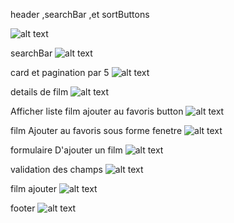 header ,searchBar ,et sortButtons

![alt text](<Capture d'écran 2024-12-15 192541.png>)

searchBar
![alt text](<Capture d'écran 2024-12-15 194747.png>)

card et pagination par 5
![alt text](<Capture d'écran 2024-12-15 192557.png>)

details de film
![alt text](<Capture d'écran 2024-12-15 192719.png>)

Afficher liste film ajouter au favoris button
![alt text](<Capture d'écran 2024-12-15 192557-1.png>)

film Ajouter au favoris sous forme fenetre
![alt text](<Capture d'écran 2024-12-15 192755.png>)


formulaire D'ajouter un  film
![alt text](<Capture d'écran 2024-12-15 192608.png>)


validation des champs
![alt text](<Capture d'écran 2024-12-15 192933.png>)


 film ajouter
 ![alt text](<Capture d'écran 2024-12-15 192855.png>)

footer
![alt text](<Capture d'écran 2024-12-15 192619.png>)
